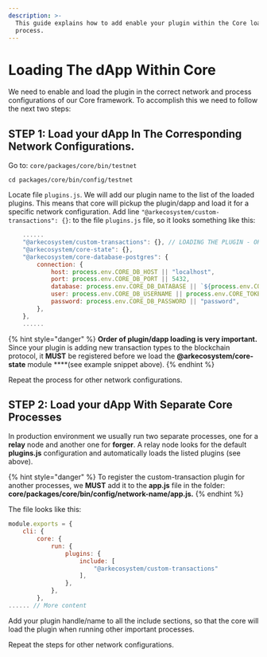 ```yaml
---
description: >-
  This guide explains how to add enable your plugin within the Core loading
  process.
---
```


# Loading The dApp Within Core

We need to enable and load the plugin in the correct network and process configurations of our Core framework. To accomplish this we need to follow the next two steps:

## STEP 1: Load your dApp In The Corresponding Network Configurations.

Go to: `core/packages/core/bin/testnet`

```text
cd packages/core/bin/config/testnet
```

Locate file `plugins.js`. We will add our plugin name to the list of the loaded plugins. This means that core will pickup the plugin/dapp and load it for a specific network configuration. Add line `"@arkecosystem/custom-transactions": {}`: to the file `plugins.js` file, so it looks something like this:

```javascript
    ......
    "@arkecosystem/custom-transactions": {}, // LOADING THE PLUGIN - ORDER IS IMPORTANT
    "@arkecosystem/core-state": {},
    "@arkecosystem/core-database-postgres": {
        connection: {
            host: process.env.CORE_DB_HOST || "localhost",
            port: process.env.CORE_DB_PORT || 5432,
            database: process.env.CORE_DB_DATABASE || `${process.env.CORE_TOKEN}_${process.env.CORE_NETWORK_NAME}`,
            user: process.env.CORE_DB_USERNAME || process.env.CORE_TOKEN,
            password: process.env.CORE_DB_PASSWORD || "password",
        },
    },
    ......
```

{% hint style="danger" %}
**Order of plugin/dapp loading is very important.** Since your plugin is adding new transaction types to the blockchain protocol, it **MUST** be registered before we load the  **@arkecosystem/core-state** module ****\(see example snippet above\).
{% endhint %}

Repeat the process for other network configurations.

## STEP 2: Load your dApp With Separate Core Processes

In production environment we usually run two separate processes, one for a **relay** node and another one for **forger**. A relay node looks for the default **plugins.js** configuration and automatically loads the listed plugins \(see above\).

{% hint style="danger" %}
To register the custom-transaction plugin for another processes, we **MUST** add it to the **app.js** file in the folder: **core/packages/core/bin/config/network-name/app.js.**
{% endhint %}

 The file looks like this:

```javascript
module.exports = {
    cli: {
        core: {
            run: {
                plugins: {
                    include: [
                        "@arkecosystem/custom-transactions"
                    ],
                },
            },
        },
...... // More content
```

Add your plugin handle/name to all the include sections, so that the core will load the plugin when running other important processes. 

Repeat the steps for other network configurations. 

